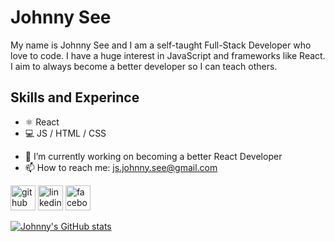 # Johnny See
My name is Johnny See and I am a self-taught Full-Stack Developer who love to code. I have a huge interest in JavaScript and frameworks like React. I aim to always become a better developer so I can teach others.

## Skills and Experince
* ⚛️ React
* 💻 JS / HTML / CSS

- 🔭 I’m currently working on becoming a better React Developer 
- 📫 How to reach me: js.johnny.see@gmail.com 


[<img src='https://cdn.jsdelivr.net/npm/simple-icons@3.0.1/icons/github.svg' alt='github' height='40'>](https://github.com/johnnysee)  [<img src='https://cdn.jsdelivr.net/npm/simple-icons@3.0.1/icons/linkedin.svg' alt='linkedin' height='40'>](https://www.linkedin.com/in/johnny-see/)  [<img src='https://cdn.jsdelivr.net/npm/simple-icons@3.0.1/icons/facebook.svg' alt='facebook' height='40'>](https://www.facebook.com/jsee2)  



[![Johnny's GitHub stats](https://github-readme-stats.vercel.app/api?username=johnnysee)](https://github.com/johnnysee/github-readme-stats)
